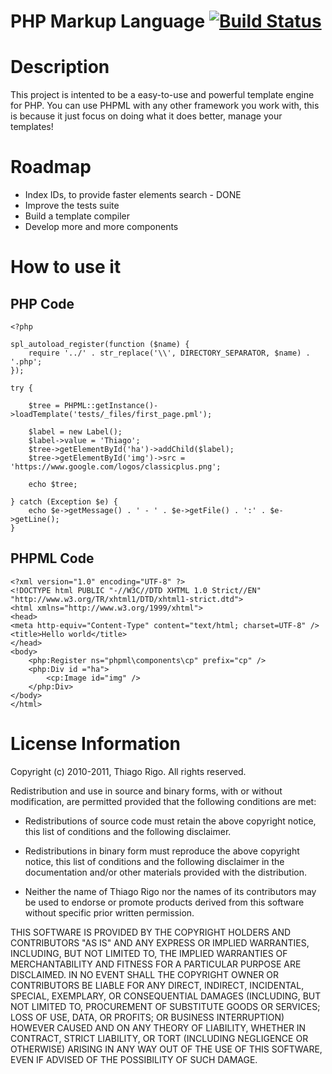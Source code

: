 PHP Markup Language [![Build Status](https://secure.travis-ci.org/phpml/phpml.png)](http://travis-ci.org/phpml/phpml)
==============

Description
==============

This project is intented to be a easy-to-use and powerful template engine for PHP.
You can use PHPML with any other framework you work with, this is because it just focus
on doing what it does better, manage your templates!

Roadmap
==============
 - Index IDs, to provide faster elements search - DONE
 - Improve the tests suite
 - Build a template compiler
 - Develop more and more components
 
How to use it
===============

PHP Code
--------------
	<?php

	spl_autoload_register(function ($name) {
	    require '../' . str_replace('\\', DIRECTORY_SEPARATOR, $name) . '.php';
	});
	
	try {
	
	    $tree = PHPML::getInstance()->loadTemplate('tests/_files/first_page.pml');
	    
	    $label = new Label();
	    $label->value = 'Thiago';
	    $tree->getElementById('ha')->addChild($label);
	    $tree->getElementById('img')->src = 'https://www.google.com/logos/classicplus.png';
	    
	    echo $tree;
	        
	} catch (Exception $e) {
	    echo $e->getMessage() . ' - ' . $e->getFile() . ':' . $e->getLine();
	}
	
PHPML Code
--------------
	<?xml version="1.0" encoding="UTF-8" ?>
	<!DOCTYPE html PUBLIC "-//W3C//DTD XHTML 1.0 Strict//EN" "http://www.w3.org/TR/xhtml1/DTD/xhtml1-strict.dtd">
	<html xmlns="http://www.w3.org/1999/xhtml">
	<head>
	<meta http-equiv="Content-Type" content="text/html; charset=UTF-8" />
	<title>Hello world</title>
	</head>
	<body>
		<php:Register ns="phpml\components\cp" prefix="cp" />
		<php:Div id ="ha">
			<cp:Image id="img" />
		</php:Div>
	</body>
	</html>


License Information
===================

Copyright (c) 2010-2011, Thiago Rigo.
All rights reserved.

Redistribution and use in source and binary forms, with or without modification,
are permitted provided that the following conditions are met:

* Redistributions of source code must retain the above copyright notice,
this list of conditions and the following disclaimer.

* Redistributions in binary form must reproduce the above copyright notice,
this list of conditions and the following disclaimer in the documentation
and/or other materials provided with the distribution.

* Neither the name of Thiago Rigo nor the names of its
contributors may be used to endorse or promote products derived from this
software without specific prior written permission.

THIS SOFTWARE IS PROVIDED BY THE COPYRIGHT HOLDERS AND CONTRIBUTORS "AS IS" AND
ANY EXPRESS OR IMPLIED WARRANTIES, INCLUDING, BUT NOT LIMITED TO, THE IMPLIED
WARRANTIES OF MERCHANTABILITY AND FITNESS FOR A PARTICULAR PURPOSE ARE
DISCLAIMED. IN NO EVENT SHALL THE COPYRIGHT OWNER OR CONTRIBUTORS BE LIABLE FOR
ANY DIRECT, INDIRECT, INCIDENTAL, SPECIAL, EXEMPLARY, OR CONSEQUENTIAL DAMAGES
(INCLUDING, BUT NOT LIMITED TO, PROCUREMENT OF SUBSTITUTE GOODS OR SERVICES;
LOSS OF USE, DATA, OR PROFITS; OR BUSINESS INTERRUPTION) HOWEVER CAUSED AND ON
ANY THEORY OF LIABILITY, WHETHER IN CONTRACT, STRICT LIABILITY, OR TORT
(INCLUDING NEGLIGENCE OR OTHERWISE) ARISING IN ANY WAY OUT OF THE USE OF THIS
SOFTWARE, EVEN IF ADVISED OF THE POSSIBILITY OF SUCH DAMAGE.
